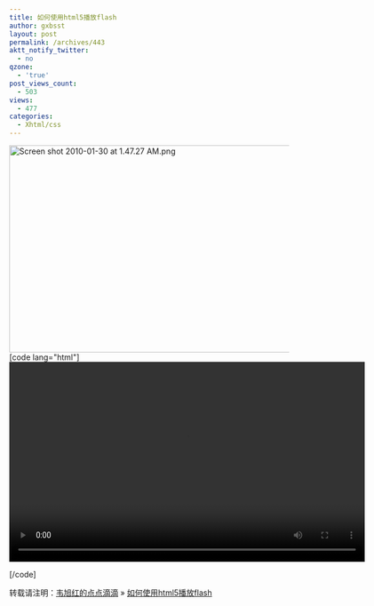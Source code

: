 ```yaml
---
title: 如何使用html5播放flash
author: gxbsst
layout: post
permalink: /archives/443
aktt_notify_twitter:
  - no
qzone:
  - 'true'
post_views_count:
  - 503
views:
  - 477
categories:
  - Xhtml/css
---
```

<img src="http://www.weixuhong.com/content/uploads/2010/01/Screen-shot-2010-01-30-at-1.47.27-AM.png" alt="Screen shot 2010-01-30 at 1.47.27 AM.png" border="0" width="652" height="373" />  
[code lang="html"]  
<!--[if IE]>

<script src="http://html5shiv.googlecode.com/svn/trunk/html5.js"></script>

<![endif]-->

<video width="320" height="240" controls>  
<source src="NewOrleans2006.ogv" type='video/ogg; codecs="theora, vorbis"'>

<source src="NewOrleans2006.mp4" type='video/mp4; codecs="avc1.42E01E, mp4a.40.2"'>

</video>

<!--如何使用html5播放flash 开始-->  
<video width="640" height="360" id="video" tabindex="0" controls="">  
<source type='video/ogg; codecs="theora, vorbis"' src="http://videos.mozilla.org/firefox/3.5/meet/meet.ogv"/>  
<source type="video/mp4" src="http://videos.mozilla.org/firefox/3.5/meet/meet.mp4"/>

<object data="/includes/flash/playerWithControls.swf?flv=firefox/3.5/meet/meet.mp4&autoplay=false&msg=Play%20Video" style="width: 640px; height: 388px;" type="application/x-shockwave-flash">

<param value="/includes/flash/playerWithControls.swf?flv=firefox/3.5/meet/meet.mp4&autoplay=false&msg=Play%20Video" name="movie"/>  
<param value="transparent" name="wmode"/>

<div class="video-player-no-flash">  
This video requires a browser with support for open video:  
<ul>  
<li><a href="http://www.mozilla.com/firefox/">Firefox</a> 3.5 or greater</li>  
<li><a href="http://www.apple.com/safari/">Safari</a> 3.1 or greater</li>  
</ul>  
or the <a href="http://www.adobe.com/go/getflashplayer">Adobe Flash Player</a>.  
Alternatively, you may use the video download links to the right.  
</div>  
</object>  
</video>  
<!--如何使用html5播放flash 结束-->

[/code]

转载请注明：[韦旭红的点点滴滴][1] &raquo; [如何使用html5播放flash][2]

 [1]: http://www.weixuhong.com
 [2]: http://www.weixuhong.com/archives/443